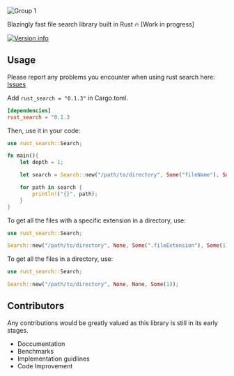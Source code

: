 ![Group 1](https://user-images.githubusercontent.com/42001064/198829818-c4035432-8721-45e1-ba2d-4d2eb6d0c584.svg)

Blazingly fast file search library built in Rust 🔥 [Work in progress]

[![Version info](https://img.shields.io/crates/v/rust_search.svg)](https://crates.io/crates/rust_search)

## Usage

Please report any problems you encounter when using rust search here: [Issues](https://github.com/ParthJadhav/rust_search/issues)

Add `rust_search = "0.1.3"` in Cargo.toml.

```toml
[dependencies]
rust_search = "0.1.3
```

Then, use it in your code:

```rust
use rust_search::Search;

fn main(){
    let depth = 1;

    let search = Search::new("/path/to/directory", Some("fileName"), Some(".fileExtension"), Some(depth));

    for path in search {
        println!("{}", path);
    }
}
```

To get all the files with a specific extension in a directory, use:

```rust
use rust_search::Search;

Search::new("/path/to/directory", None, Some(".fileExtension"), Some(1));
```

To get all the files in a directory, use:

```rust
use rust_search::Search;

Search::new("/path/to/directory", None, None, Some(1));
```

## Contributors

Any contributions would be greatly valued as this library is still in its early stages.

- Doccumentation
- Benchmarks
- Implementation guidlines
- Code Improvement
